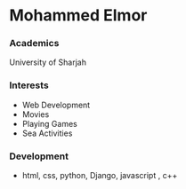 # Mohammed Elmor

### Academics

University of Sharjah

### Interests
- Web Development
- Movies
- Playing Games
- Sea Activities

### Development

- html, css, python, Django, javascript , c++

